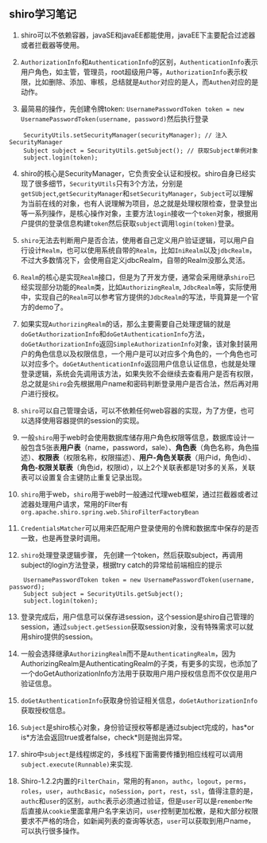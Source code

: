 ## shiro学习笔记

1. shiro可以不依赖容器，javaSE和javaEE都能使用，javaEE下主要配合过滤器或者拦截器等使用。

2. `AuthorizationInfo`和`AuthenticationInfo`的区别，`AuthenticationInfo`表示用户角色，如主管，管理员，root超级用户等，`AuthorizationInfo`表示权限，比如删除、添加、审核，总结就是`Author`对应的是人，而`Authen`对应的是动作。

3. 最简易的操作，先创建令牌token: `UsernamePasswordToken token = new UsernamePasswordToken(username, password)`然后执行登录
```
    SecurityUtils.setSecurityManager(securityManager); // 注入SecurityManager
    Subject subject = SecurityUtils.getSubject(); // 获取Subject单例对象
    subject.login(token);
```

4. shiro的核心是SecurityManager，它负责安全认证和授权。shiro自身已经实现了很多细节，`SecurityUtils`只有3个方法，分别是`getSUbject`,`getSecurityManager`和`setSecurityManager`，`Subject`可以理解为当前在线的对象，也有人说理解为项目，总之就是处理权限检查，登录登出等一系列操作，是核心操作对象，主要方法`login`接收一个`token`对象，根据用户提供的登录信息构建`token`然后获取`subject`调用`login(token)`登录。

5. `shiro`无法去判断用户是否合法，使用者自己定义用户验证逻辑，可以用户自行设计`Realm`，也可以使用系统自带的`Realm`，比如`IniRealm`以及`jdbcRealm`，不过大多数情况下，会使用自定义jdbcRealm，自带的Realm没那么灵活。

6. `Realm`的核心是实现`Realm`接口，但是为了开发方便，通常会采用继承`shiro`已经实现部分功能的`Realm`类，比如`AuthorizingRealm`, `JdbcRealm`等，实际使用中，实现自己的`Realm`可以参考官方提供的`JdbcRealm`的写法，毕竟算是一个官方的demo了。

7. 如果实现`AuthorizingRealm`的话，那么主要需要自己处理逻辑的就是`doGetAuthorizationInfo`和`doGetAuthenticationInfo`方法，`doGetAuthorizationInfo`返回`SimpleAuthorizationInfo`对象，该对象封装用户的角色信息以及权限信息，一个用户是可以对应多个角色的，一个角色也可以对应多个。`doGetAuthenticationInfo`返回用户信息认证信息，也就是处理登录逻辑，系统会先调用该方法，如果失败不会继续去查看用户是否有权限，总之就是`Shiro`会先根据用户name和密码判断登录用户是否合法，然后再对用户进行授权。

8. `shiro`可以自己管理会话，可以不依赖任何web容器的实现，为了方便，也可以选择使用容器提供的session的实现。

9. 一般`shiro`用于web时会使用数据库储存用户角色权限等信息，数据库设计一般包含5张表**用户表**（name，password，sale）、**角色表**（角色名称，角色描述）、**权限表**（权限名称，权限描述）、**用户-角色关联表**（用户id，角色id）、**角色-权限关联表**（角色id，权限id），以上2个关联表都是1对多的关系，关联表可以设置复合主键防止重复记录出现。

10. `shiro`用于web，`shiro`用于web时一般通过代理web框架，通过拦截器或者过滤器处理用户请求，常用的Filter有`org.apache.shiro.spring.web.ShiroFilterFactoryBean`

11. `CredentialsMatcher`可以用来匹配用户登录使用的令牌和数据库中保存的是否一致，也是再登录时调用。

12. `shiro`处理登录逻辑步骤，  先创建一个token，然后获取subject，再调用subject的login方法登录，根据try catch的异常给前端相应的提示
```
    UsernamePasswordToken token = new UsernamePasswordToken(username, password);
    Subject subject = SecurityUtils.getSubject();
    subject.login(token);
```

13. 登录完成后，用户信息可以保存进session，这个session是shiro自己管理的session，通过`subject.getSession`获取session对象，没有特殊需求可以就用shiro提供的session。

14. 一般会选择继承`AuthorizingRealm`而不是`AuthenticatingRealm`，因为AuthorizingRealm是AuthenticatingRealm的子类，有更多的实现，也添加了一个doGetAuthorizationInfo方法用于获取用户用户授权信息而不仅仅是用户验证信息。

15. `doGetAuthenticationInfo`获取身份验证相关信息，`doGetAuthorizationInfo`获取授权信息。

16. `Subject`是shiro核心对象，身份验证授权等都是通过subject完成的，has\*or is\*方法会返回true或者false，check\*则是抛出异常。

17. shiro中`subject`是线程绑定的，多线程下面需要传播到相应线程可以调用`subject.execute(Runnable)`来实现.

18. Shiro-1.2.2内置的`FilterChain`，常用的有`anon`，`authc`，`logout`，`perms`，`roles`，`user`，`authcBasic`，`noSession`，`port`，`rest`，`ssl`，值得注意的是，`authc`和`user`的区别，`authc`表示必须通过验证，但是`user`可以是`rememberMe`后直接从`cookie`里面拿用户名字来访问，`user`控制更加松散，是和大部分权限要求不严格的场合，如新闻列表的查询等状态，`user`可以获取到用户name，可以执行很多操作。
